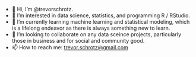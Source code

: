 - 👋 Hi, I’m @trevorschrotz.
- 👀 I’m interested in data science, statistics, and programming R / RStudio.
- 🌱 I’m currently learning machine learning and statistical modeling, which is a lifelong endeavor as there is always something new to learn.
- 💞️ I’m looking to collaborate on any data sceince projects, particularly those in business and for social and community good.
- 📫 How to reach me: trevor.schrotz@gmail.com

